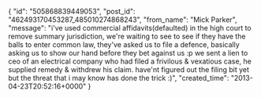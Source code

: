  {
   "id": "505868839449053",
   "post_id": "462493170453287_485010274868243",
   "from_name": "Mick Parker",
   "message": "i've used commercial affidavits(defaulted) in the high court to remove summary jurisdiction, we're waiting to see to see if they have the balls to enter common law, they've asked us to file a defence, basically asking us to show our hand before they bet against us :p we sent a lien to ceo of an electrical company who had filed a frivilous & vexatious case, he supplied remedy & withdrew his claim. have'nt figured out the filing bit yet but the threat that i may know has done the trick :)",
   "created_time": "2013-04-23T20:52:16+0000"
 }
